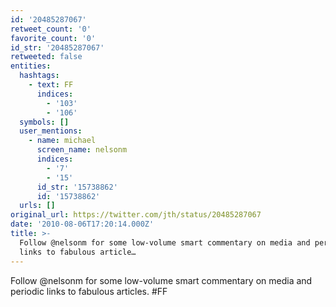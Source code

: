 ```yaml
---
id: '20485287067'
retweet_count: '0'
favorite_count: '0'
id_str: '20485287067'
retweeted: false
entities:
  hashtags:
    - text: FF
      indices:
        - '103'
        - '106'
  symbols: []
  user_mentions:
    - name: michael
      screen_name: nelsonm
      indices:
        - '7'
        - '15'
      id_str: '15738862'
      id: '15738862'
  urls: []
original_url: https://twitter.com/jth/status/20485287067
date: '2010-08-06T17:20:14.000Z'
title: >-
  Follow @nelsonm for some low-volume smart commentary on media and periodic
  links to fabulous article…
---
```


Follow @nelsonm for some low-volume smart commentary on media and periodic links to fabulous articles. #FF
